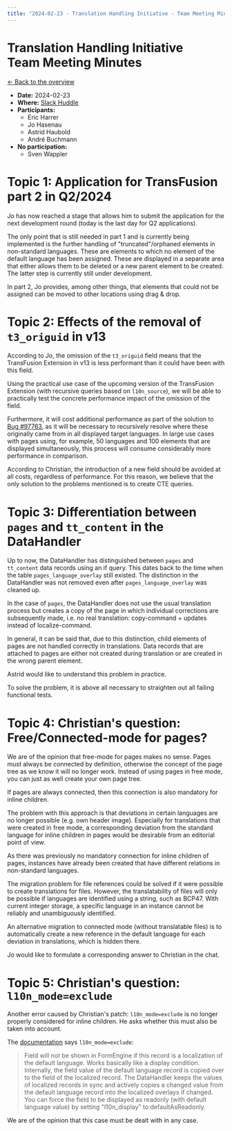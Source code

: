 ```yaml
---
title: "2024-02-23 - Translation Handling Initiative - Team Meeting Minutes"
---
```


# Translation Handling Initiative<br>Team Meeting Minutes

[← Back to the overview](https://notes.typo3.org/s/f3ae8fZSD)

- **Date:** 2024-02-23<br>
- **Where:** [Slack Huddle](https://app.slack.com/huddle/T024TUMLZ/C05D7UF1L8M)
- **Participants:**
    - Eric Harrer
    - Jo Hasenau
    - Astrid Haubold
    - André Buchmann
- **No participation:**
    - Sven Wappler

# Topic 1: Application for TransFusion part 2 in Q2/2024

Jo has now reached a stage that allows him to submit the application for the next development round (today is the last day for Q2 applications).

The only point that is still needed in part 1 and is currently being implemented is the further handling of "truncated"/orphaned elements in non-standard languages. These are elements to which no element of the default language has been assigned. These are displayed in a separate area that either allows them to be deleted or a new parent element to be created. The latter step is currently still under development.

In part 2, Jo provides, among other things, that elements that could not be assigned can be moved to other locations using drag & drop.

# Topic 2: Effects of the removal of `t3_origuid` in v13

According to Jo, the omission of the `t3_origuid` field means that the TransFusion Extension in v13 is less performant than it could have been with this field.

Using the practical use case of the upcoming version of the TransFusion Extension (with recursive queries based on `l10n_source`), we will be able to practically test the concrete performance impact of the omission of the field.

Furthermore, it will cost additional performance as part of the solution to [Bug #97763](https://forge.typo3.org/issues/97763), as it will be necessary to recursively resolve where these originally came from in all displayed target languages. In large use cases with pages using, for example, 50 languages and 100 elements that are displayed simultaneously, this process will consume considerably more performance in comparison.

According to Christian, the introduction of a new field should be avoided at all costs, regardless of performance. For this reason, we believe that the only solution to the problems mentioned is to create CTE queries.

# Topic 3: Differentiation between `pages` and `tt_content` in the DataHandler

Up to now, the DataHandler has distinguished between `pages` and `tt_content` data records using an if query. This dates back to the time when the table `pages_language_overlay` still existed. The distinction in the DataHandler was not removed even after `pages_language_overlay` was cleaned up.

In the case of `pages`, the DataHandler does not use the usual translation process but creates a copy of the page in which individual corrections are subsequently made, i.e. no real translation: copy-command + updates instead of localize-command.

In general, it can be said that, due to this distinction, child elements of pages are not handled correctly in translations. Data records that are attached to pages are either not created during translation or are created in the wrong parent element.

Astrid would like to understand this problem in practice.

To solve the problem, it is above all necessary to straighten out all failing functional tests.

# Topic 4: Christian's question: Free/Connected-mode for pages?

We are of the opinion that free-mode for pages makes no sense. Pages must always be connected by definition, otherwise the concept of the page tree as we know it will no longer work. Instead of using pages in free mode, you can just as well create your own page tree.

If pages are always connected, then this connection is also mandatory for inline children.

The problem with this approach is that deviations in certain languages are no longer possible (e.g. own header image). Especially for translations that were created in free mode, a corresponding deviation from the standard language for inline children in pages would be desirable from an editorial point of view.

As there was previously no mandatory connection for inline children of pages, instances have already been created that have different relations in non-standard languages.

The migration problem for file references could be solved if it were possible to create translations for files. However, the translatability of files will only be possible if languages are identified using a string, such as BCP47. With current integer storage, a specific language in an instance cannot be reliably and unambiguously identified.

An alternative migration to connected mode (without translatable files) is to automatically create a new reference in the default language for each deviation in translations, which is hidden there.

Jo would like to formulate a corresponding answer to Christian in the chat.

# Topic 5: Christian's question: `l10n_mode=exclude`

Another error caused by Christian's patch: `l10n_mode=exclude` is no longer properly considered for inline children. He asks whether this must also be taken into account.

The [documentation](https://docs.typo3.org/m/typo3/reference-tca/main/en-us/Columns/Properties/L10nMode.html) says `l10n_mode=exclude`:

> Field will not be shown in FormEngine if this record is a localization of the default language. Works basically like a display condition. Internally, the field value of the default language record is copied over to the field of the localized record. The DataHandler keeps the values of localized records in sync and actively copies a changed value from the default language record into the localized overlays if changed. You can force the field to be displayed as readonly (with default language value) by setting "l10n_display" to defaultAsReadonly.

We are of the opinion that this case must be dealt with in any case.